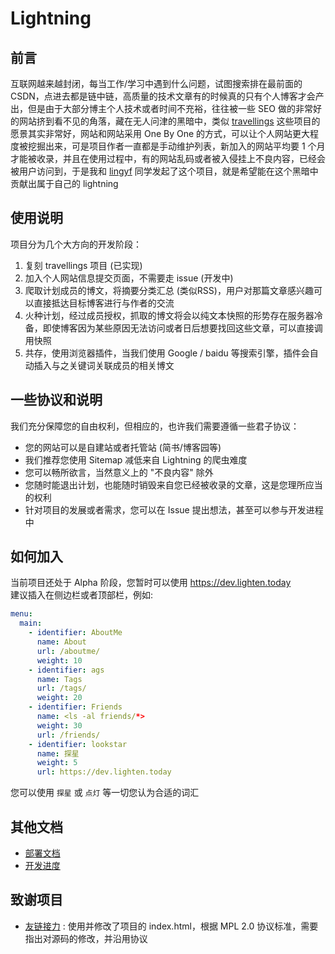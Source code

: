 # Lightning 

## 前言
互联网越来越封闭，每当工作/学习中遇到什么问题，试图搜索排在最前面的 CSDN，点进去都是链中链，高质量的技术文章有的时候真的只有个人博客才会产出，但是由于大部分博主个人技术或者时间不充裕，往往被一些 SEO 做的非常好的网站挤到看不见的角落，藏在无人问津的黑暗中，类似 [travellings](https://github.com/volfclub/travellings) 这些项目的愿景其实非常好，网站和网站采用 One By One 的方式，可以让个人网站更大程度被挖掘出来，可是项目作者一直都是手动维护列表，新加入的网站平均要 1 个月才能被收录，并且在使用过程中，有的网站乱码或者被入侵挂上不良内容，已经会被用户访问到，于是我和 [lingyf](https://github.com/lingyf) 同学发起了这个项目，就是希望能在这个黑暗中贡献出属于自己的 lightning

## 使用说明
项目分为几个大方向的开发阶段：
1. 复刻 travellings 项目 (已实现)
2. 加入个人网站信息提交页面，不需要走 issue (开发中)
3. 爬取计划成员的博文，将摘要分类汇总 (类似RSS)，用户对那篇文章感兴趣可以直接抵达目标博客进行与作者的交流
4. 火种计划，经过成员授权，抓取的博文将会以纯文本快照的形势存在服务器冷备，即使博客因为某些原因无法访问或者日后想要找回这些文章，可以直接调用快照
5. 共存，使用浏览器插件，当我们使用 Google / baidu 等搜索引擎，插件会自动插入与之关键词关联成员的相关博文

## 一些协议和说明
我们充分保障您的自由权利，但相应的，也许我们需要遵循一些君子协议：
* 您的网站可以是自建站或者托管站 (简书/博客园等)
* 我们推荐您使用 Sitemap 减低来自 Lightning 的爬虫难度
* 您可以畅所欲言，当然意义上的 "不良内容" 除外
* 您随时能退出计划，也能随时销毁来自您已经被收录的文章，这是您理所应当的权利
* 针对项目的发展或者需求，您可以在 Issue 提出想法，甚至可以参与开发进程中

## 如何加入
当前项目还处于 Alpha 阶段，您暂时可以使用 https://dev.lighten.today  
建议插入在侧边栏或者顶部栏，例如:
```yaml
menu:
  main:
    - identifier: AboutMe
      name: About
      url: /aboutme/
      weight: 10
    - identifier: ags
      name: Tags
      url: /tags/
      weight: 20
    - identifier: Friends
      name: <ls -al friends/*>
      weight: 30
      url: /friends/
    - identifier: lookstar
      name: 探星
      weight: 5
      url: https://dev.lighten.today
```
您可以使用 `探星` 或 `点灯` 等一切您认为合适的词汇

## 其他文档
* [部署文档](documents/installation.md)
* [开发进度](documents/development.md)

## 致谢项目
* [友链接力](https://github.com/volfclub/travellings) : 使用并修改了项目的 index.html，根据 MPL 2.0 协议标准，需要指出对源码的修改，并沿用协议
